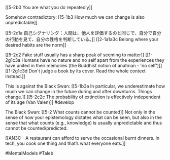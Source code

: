 [[5-2b0 You are what you do repeatedly]]

Somehow contradictory:
[[5-1b3 How much we can change is also unpredictable]]

[[5-2c1a 自己シグナリング：人間は、他人を評価するのと同じで、自分で自分の行動を見て、自分の性格を判断している。]]
	[[2-1a1a3c Belong where your desired habits are the norm]]

[[5-2c2 Fake stuff usually has a sharp peak of seeming to matter]]
	[[1-2g1c3a Humans have no nature and no self apart from the experiences they have united in their memories (the Buddhist notion of anatman - 'no self')]]
		[[1-2g1c3d Don't judge a book by its cover. Read the whole context instead.]]

This is against the Black Swan:
[[5-1b3a In particular, we underestimate how much we can change in the future during and after downturns. Things change.]]
[[5-2c2c The probability of extinction is effectively independent of its age (Van Valen)]]
#develop 

The Black Swan:
[[5-2 What counts cannot be counted]]
Not only in the sense of how your epistemology dictates what can be seen, but also in the sense that what counts (e.g., knowledge) is usually unpredictable and thus cannot be counted/predicted.

[[AN3C - A restaurant can afford to serve the occasional burnt dinners. In tech, you cook one thing and that’s what everyone eats.]]

#MentalModels 
#Taleb 